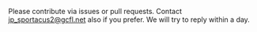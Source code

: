 Please contribute via issues or pull requests. Contact jp_sportacus2@gcfl.net also if you prefer. We will try to reply within a day.
